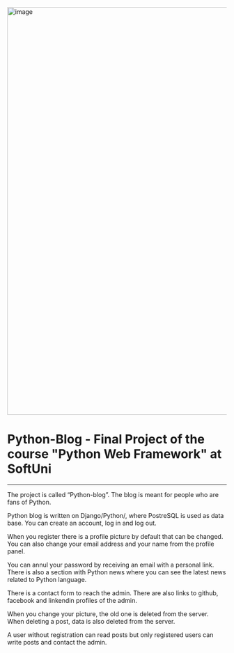 <img width="937" alt="image" src="https://github.com/emilianstoyanov/python-blog/assets/68276889/57bb92ad-0f69-463d-ab94-c59f0c2ea6ed">


# Python-Blog - Final Project of the course "Python Web Framework" at SoftUni
________________________________________________________


The project is called “Python-blog”. The blog is meant for people who are fans of Python.

Python blog is written on Django/Python/, where PostreSQL is used as data base. You can create an account, log in and log out. 

When you register there is a profile picture by default that can be changed. You can also change your email address and your name from the profile panel.

You can annul your password by receiving an email with a personal link. There is also a section with Python news where you can see the latest news related to Python language.

There is a contact form to reach the admin. There are also links to github, facebook and linkendin profiles of the admin.

When you change your picture, the old one is deleted from the server. When deleting a post, data is also deleted from the server.

A user without registration can read posts but only registered users can write posts and contact the admin.

